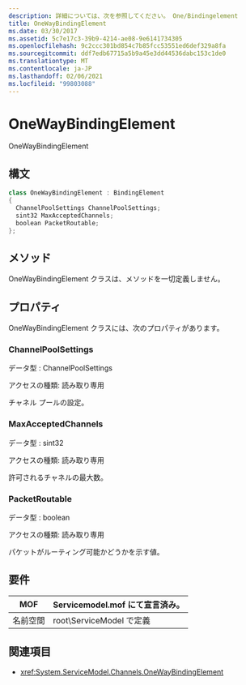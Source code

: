 ```yaml
---
description: 詳細については、次を参照してください。 One/Bindingelement
title: OneWayBindingElement
ms.date: 03/30/2017
ms.assetid: 5c7e17c3-39b9-4214-ae08-9e6141734305
ms.openlocfilehash: 9c2ccc301bd854c7b85fcc53551ed6def329a8fa
ms.sourcegitcommit: ddf7edb67715a5b9a45e3dd44536dabc153c1de0
ms.translationtype: MT
ms.contentlocale: ja-JP
ms.lasthandoff: 02/06/2021
ms.locfileid: "99803088"
---
```

# <a name="onewaybindingelement"></a>OneWayBindingElement

OneWayBindingElement  
  
## <a name="syntax"></a>構文  
  
```csharp
class OneWayBindingElement : BindingElement  
{  
  ChannelPoolSettings ChannelPoolSettings;  
  sint32 MaxAcceptedChannels;  
  boolean PacketRoutable;  
};  
```  
  
## <a name="methods"></a>メソッド  

 OneWayBindingElement クラスは、メソッドを一切定義しません。  
  
## <a name="properties"></a>プロパティ  

 OneWayBindingElement クラスには、次のプロパティがあります。  
  
### <a name="channelpoolsettings"></a>ChannelPoolSettings  

 データ型 : ChannelPoolSettings  
  
 アクセスの種類: 読み取り専用  
  
 チャネル プールの設定。  
  
### <a name="maxacceptedchannels"></a>MaxAcceptedChannels  

 データ型 : sint32  
  
 アクセスの種類: 読み取り専用  
  
 許可されるチャネルの最大数。  
  
### <a name="packetroutable"></a>PacketRoutable  

 データ型 : boolean  
  
 アクセスの種類: 読み取り専用  
  
 パケットがルーティング可能かどうかを示す値。  
  
## <a name="requirements"></a>要件  
  
|MOF|Servicemodel.mof にて宣言済み。|  
|---------|-----------------------------------|  
|名前空間|root\ServiceModel で定義|  
  
## <a name="see-also"></a>関連項目

- <xref:System.ServiceModel.Channels.OneWayBindingElement>
